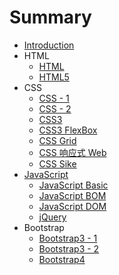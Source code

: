 # Summary

* [Introduction](README.md)
* HTML
    * [HTML](notes/html.md)
    * [HTML5](notes/html5.md)
* CSS
    * [CSS - 1](notes/css-1.md)
    * [CSS - 2](notes/css-2.md)
    * [CSS3](notes/css3.md)
    * [CSS3 FlexBox](notes/css3-flexbox.md)
    * [CSS Grid](notes/css-grid.md)
    * [CSS 响应式 Web](notes/css-responsive.md)
    * [CSS Sike](notes/css-sike.md)
* [JavaScript](notes/javascript-readme.md)
    * [JavaScript Basic](notes/javascript-basic.md)
    * [JavaScript BOM](notes/javascript-bom.md)
    * [JavaScript DOM](notes/javascript-dom.md)
    * [jQuery](notes/javascript-jquery.md)
* Bootstrap
    * [Bootstrap3 - 1](notes/bootstrap3-1.md)
    * [Bootstrap3 - 2](notes/bootstrap3-2.md)
    * [Bootstrap4](notes/bootstrap4.md)
